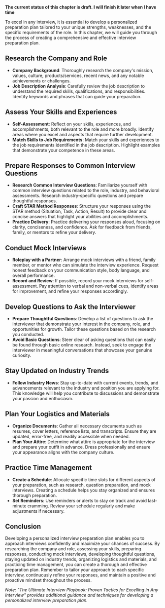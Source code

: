 **The current status of this chapter is draft. I will finish it later when I have time**

To excel in any interview, it is essential to develop a personalized preparation plan tailored to your unique strengths, weaknesses, and the specific requirements of the role. In this chapter, we will guide you through the process of creating a comprehensive and effective interview preparation plan.

Research the Company and Role
-----------------------------

* **Company Background**: Thoroughly research the company's mission, values, culture, products/services, recent news, and any notable achievements or challenges.
* **Job Description Analysis**: Carefully review the job description to understand the required skills, qualifications, and responsibilities. Identify keywords and phrases that can guide your preparation.

Assess Your Skills and Experiences
----------------------------------

* **Self-Assessment**: Reflect on your skills, experiences, and accomplishments, both relevant to the role and more broadly. Identify areas where you excel and aspects that require further development.
* **Match Skills to Job Requirements**: Match your skills and experiences to the job requirements identified in the job description. Highlight examples that demonstrate your competence in these areas.

Prepare Responses to Common Interview Questions
-----------------------------------------------

* **Research Common Interview Questions**: Familiarize yourself with common interview questions related to the role, industry, and behavioral assessments. Research industry-specific questions and prepare thoughtful responses.
* **Craft STAR Method Responses**: Structure your responses using the STAR method (Situation, Task, Action, Result) to provide clear and concise answers that highlight your abilities and accomplishments.
* **Practice Delivery**: Practice delivering your responses aloud, focusing on clarity, conciseness, and confidence. Ask for feedback from friends, family, or mentors to refine your delivery.

Conduct Mock Interviews
-----------------------

* **Roleplay with a Partner**: Arrange mock interviews with a friend, family member, or mentor who can simulate the interview experience. Request honest feedback on your communication style, body language, and overall performance.
* **Record and Review**: If possible, record your mock interviews for self-assessment. Pay attention to verbal and non-verbal cues, identify areas for improvement, and refine your responses accordingly.

Develop Questions to Ask the Interviewer
----------------------------------------

* **Prepare Thoughtful Questions**: Develop a list of questions to ask the interviewer that demonstrate your interest in the company, role, and opportunities for growth. Tailor these questions based on the research you conducted.
* **Avoid Basic Questions**: Steer clear of asking questions that can easily be found through basic online research. Instead, seek to engage the interviewer in meaningful conversations that showcase your genuine curiosity.

Stay Updated on Industry Trends
-------------------------------

* **Follow Industry News**: Stay up-to-date with current events, trends, and advancements relevant to the industry and position you are applying for. This knowledge will help you contribute to discussions and demonstrate your passion and enthusiasm.

Plan Your Logistics and Materials
---------------------------------

* **Organize Documents**: Gather all necessary documents such as resumes, cover letters, reference lists, and transcripts. Ensure they are updated, error-free, and readily accessible when needed.
* **Plan Your Attire**: Determine what attire is appropriate for the interview and prepare your outfit in advance. Dress professionally and ensure your appearance aligns with the company culture.

Practice Time Management
------------------------

* **Create a Schedule**: Allocate specific time slots for different aspects of your preparation, such as research, question preparation, and mock interviews. Creating a schedule helps you stay organized and ensures thorough preparation.
* **Set Reminders**: Use reminders or alerts to stay on track and avoid last-minute cramming. Review your schedule regularly and make adjustments if necessary.

Conclusion
----------

Developing a personalized interview preparation plan enables you to approach interviews confidently and maximize your chances of success. By researching the company and role, assessing your skills, preparing responses, conducting mock interviews, developing thoughtful questions, staying updated on industry trends, organizing logistics and materials, and practicing time management, you can create a thorough and effective preparation plan. Remember to tailor your approach to each specific interview, continuously refine your responses, and maintain a positive and proactive mindset throughout the process.

*Note: "The Ultimate Interview Playbook: Proven Tactics for Excelling in Any Interview" provides additional guidance and techniques for developing a personalized interview preparation plan.*
